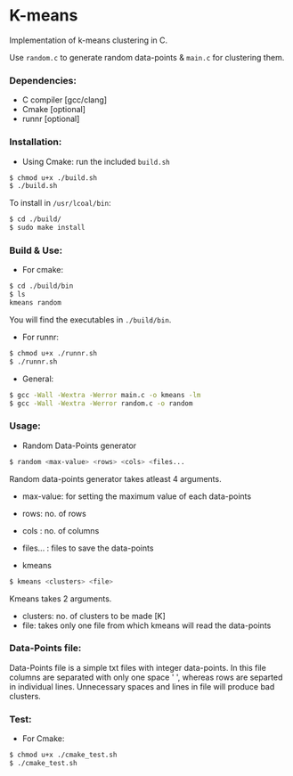 # K-means

Implementation of k-means clustering in C.

Use `random.c` to generate random data-points & `main.c` for clustering them.

### Dependencies:

+ C compiler [gcc/clang]
+ Cmake [optional]
+ runnr [optional]

### Installation:

+ Using Cmake: run the included `build.sh`
```bash
$ chmod u+x ./build.sh
$ ./build.sh
```

To install in `/usr/lcoal/bin`:
```bash
$ cd ./build/
$ sudo make install
```

### Build & Use:

+ For cmake:
``` bash
$ cd ./build/bin
$ ls
kmeans random
```
You will find the executables in `./build/bin`.

+ For runnr:
```bash
$ chmod u+x ./runnr.sh
$ ./runnr.sh
```

+ General:
```bash
$ gcc -Wall -Wextra -Werror main.c -o kmeans -lm
$ gcc -Wall -Wextra -Werror random.c -o random
```

### Usage:

+ Random Data-Points generator
```bash
$ random <max-value> <rows> <cols> <files...
```

Random data-points generator takes atleast 4 arguments.
+ max-value: for setting the maximum value of each data-points
+ rows: no. of rows
+ cols : no. of columns
+ files... : files to save the data-points

+ kmeans
```bash
$ kmeans <clusters> <file>
```

Kmeans takes 2 arguments.
+ clusters: no. of clusters to be made [K]
+ file: takes only one file from which kmeans will read the data-points

### Data-Points file:

Data-Points file is a simple txt files with integer data-points. In this file
columns are separated with only one space ' ', whereas rows are separted in
individual lines. Unnecessary spaces and lines in file will produce bad clusters.

### Test:
+ For Cmake:
```bash
$ chmod u+x ./cmake_test.sh
$ ./cmake_test.sh
```
